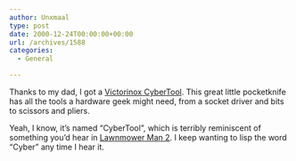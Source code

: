 ```yaml
---
author: Unxmaal
type: post
date: 2000-12-24T00:00:00+00:00
url: /archives/1588
categories:
  - General

---
```

Thanks to my dad, I got a [Victorinox CyberTool][1]. This great little pocketknife has all the tools a hardware geek might need, from a socket driver and bits to scissors and pliers. 

Yeah, I know, it&#8217;s named &#8220;CyberTool&#8221;, which is terribly reminiscent of something you&#8217;d hear in [Lawnmower Man 2][2]. I keep wanting to lisp the word &#8220;Cyber&#8221; any time I hear it.

 [1]: http://www.victorinox.com/newsite/en/produkte/neu/inhalt1.htm
 [2]: http://us.imdb.com/Title?0116839